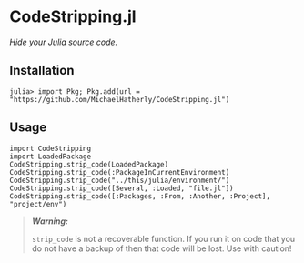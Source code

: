# CodeStripping.jl

*Hide your Julia source code.*

## Installation

```
julia> import Pkg; Pkg.add(url = "https://github.com/MichaelHatherly/CodeStripping.jl")
```

## Usage

```
import CodeStripping
import LoadedPackage
CodeStripping.strip_code(LoadedPackage)
CodeStripping.strip_code(:PackageInCurrentEnvironment)
CodeStripping.strip_code("../this/julia/environment/")
CodeStripping.strip_code([Several, :Loaded, "file.jl"])
CodeStripping.strip_code([:Packages, :From, :Another, :Project], "project/env")
```

> ***Warning:***
>
> `strip_code` is not a recoverable function. If you run it on code that you do not
> have a backup of then that code will be lost. Use with caution!
